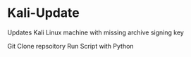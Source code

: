 # Kali-Update
Updates Kali Linux machine with missing archive signing key

Git Clone repsoitory 
Run Script with Python
